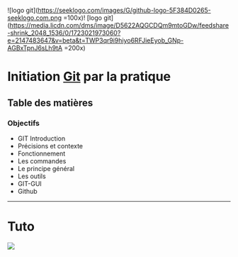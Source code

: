 ![logo git](https://seeklogo.com/images/G/github-logo-5F384D0265-seeklogo.com.png =100x)! [logo git](https://media.licdn.com/dms/image/D5622AQGCDQm9mtoGDw/feedshare-shrink_2048_1536/0/1723021973060?e=2147483647&v=beta&t=TWP3qr9i9hiyo6RFJieEyob_GNp-AGBxTpnJ6sLh9tA =200x)
# Initiation [Git](https://github.com/) par la pratique 

## Table des matières 
### Objectifs 
* GIT Introduction 
* Précisions et contexte
* Fonctionnement 
* Les commandes
* Le principe général
* Les outils 
* GIT-GUI 
* Github
---
# Tuto

[![](https://markdown-videos-api.jorgenkh.no/youtube/dQw4w9WgXcQ)](https://youtu.be/dQw4w9WgXcQ)

